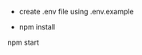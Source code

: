 - create .env file using .env.example
<!-- install packages -->
- npm install

<!-- run server -->
npm start